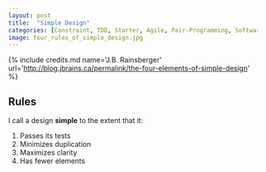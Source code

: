 ```yaml
---
layout: post
title:  "Simple Design"
categories: [Constraint, TDD, Starter, Agile, Pair-Programming, Software-Design]
image: four_rules_of_simple_design.jpg
---
```



{% include credits.md name='J.B. Rainsberger' url='http://blog.jbrains.ca/permalink/the-four-elements-of-simple-design' %}

## Rules

I call a design **simple** to the extent that it:

1. Passes its tests
2. Minimizes duplication
3. Maximizes clarity
4. Has fewer elements
